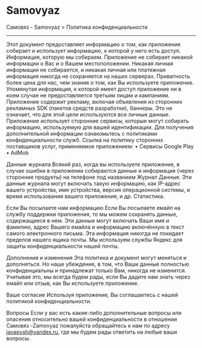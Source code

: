 # Samovyaz
Самовяз - Samovyaz > Политика конфиденциальности
________________________________________
Этот документ предоставляет информацию о том, как приложение собирает и использует информацию, к которой у него есть доступ.
Информация, которую мы собираем.
Приложение не собирает никакой информации о Вас и о Вашем местоположении.
Никакая личная информация не собирается, и никакая личная или платежная информация никогда не сохраняется на наших серверах. Приватность более цена для нас, чем знания о том, как Вы используете приложение.
Упомянутая информация, к которой имеет доступ приложение ни в коем случае не предоставляется третьим лицам и кампаниям.
Приложение содержит рекламу, включая объявления из сторонних рекламных SDK (пакетов средств разработки), баннеры. Это не означает, что для этой цели используются все личные данные.
Приложение использует сторонние сервисы, которые могут собирать информацию, используемую для вашей идентификации. Для получения дополнительной информации ознакомьтесь с политиками конфиденциальности служб. Ссылка на политику сторонних поставщиков услуг, применяемое приложением:
•	 Сервисы Google Play
•	 AdMob 

Данные журнала
Всякий раз, когда вы используете приложение, в случае ошибки в приложении собираются данные и информация (через сторонние продукты) на телефоне под названием Журнал Данные. Эти данные журнала могут включать такую информацию, как IP-адрес вашего устройства, имя устройства, версия операционной системы, и время использования вашего приложения, и др. Статистика.

Если Вы посылаете нам информацию
Если Вы посылаете емайл на службу поддержки приложения,  то мы можем сохранять данные, содержащиеся в нем. Эти данные могут включать Ваши имя и фамилию, адрес Вашего емайла и информацию включённую в текст самого электронного письма. Эта информация никогда не покидает пределов нашего ящика почты. Мы используем службы Яндекс для защиты конфиденциальности нашей почты.

Дополнения и изменения
Эта политика и документ могут меняться и дополняться. Но наше убеждение, в том, что Ваши данные полностью конфиденциальны и принадлежат только Вам, никогда не изменится. Учитывая это, мы  всегда будем рады, если Вы дадите нам знать через емайл или отзыв, как Вы используете приложение.

Ваше согласие
Используя приложение, Вы соглашаетесь с нашей политикой конфиденциальности.

Вопросы
Если у вас есть какие-либо дополнительные вопросы или опасения относительно вашей 
конфиденциальности в отношении Самовяз -Zamovyaz пожалуйста обращайтесь к нам по адресу  javapysh@yandex.ru, где мы будем рады ответить на любые ваши вопросы.

